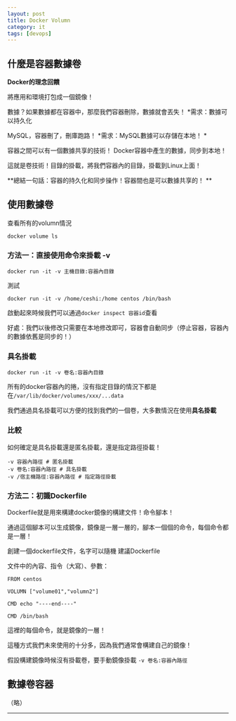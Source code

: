 ```yaml
---
layout: post
title: Docker Volumn
category: it
tags: [devops]
---
```


## 什麼是容器數據卷

**Docker的理念回饋**

將應用和環境打包成一個鏡像！

數據？如果數據都在容器中，那麼我們容器刪除，數據就會丟失！ *需求：數據可以持久化

MySQL，容器刪了，刪庫跑路！ *需求：MySQL數據可以存儲在本地！ *

容器之間可以有一個數據共享的技術！ Docker容器中產生的數據，同步到本地！

這就是卷技術！目錄的掛載，將我們容器內的目錄，掛載到Linux上面！

**總結一句話：容器的持久化和同步操作！容器間也是可以數據共享的！ **

## 使用數據卷

查看所有的volumn情況

```shell
docker volume ls
```

### 方法一：直接使用命令來掛載 -v

```shell
docker run -it -v 主機目錄:容器內目錄
```

測試

```shell
docker run -it -v /home/ceshi:/home centos /bin/bash
```

啟動起來時候我們可以通過`docker inspect 容器id`查看

好處：我們以後修改只需要在本地修改即可，容器會自動同步（停止容器，容器內的數據依舊是同步的！）

### 具名掛載

```shell
docker run -it -v 卷名:容器內目錄
```

所有的docker容器內的捲，沒有指定目錄的情況下都是在`/var/lib/docker/volumes/xxx/...data`

我們通過具名掛載可以方便的找到我們的一個卷，大多數情況在使用**具名掛載**

### 比較

如何確定是具名掛載還是匿名掛載，還是指定路徑掛載！

```shell
-v 容器內路徑 # 匿名掛載
-v 卷名:容器內路徑 # 具名掛載
-v /宿主機路徑:容器內路徑 # 指定路徑掛載
```

### 方法二：初識Dockerfile

Dockerfile就是用來構建docker鏡像的構建文件！命令腳本！

通過這個腳本可以生成鏡像，鏡像是一層一層的，腳本一個個的命令，每個命令都是一層！

創建一個dockerfile文件，名字可以隨機 建議Dockerfile

文件中的內容、指令（大寫）、參數：

```shell
FROM centos

VOLUMN ["volume01","volumn2"]

CMD echo "----end----"

CMD /bin/bash
```

這裡的每個命令，就是鏡像的一層！

這種方式我們未來使用的十分多，因為我們通常會構建自己的鏡像！

假設構建鏡像時候沒有掛載卷，要手動鏡像掛載 `-v 卷名:容器內路徑`

## 數據卷容器

（略）

---